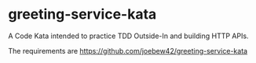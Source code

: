 # greeting-service-kata
A Code Kata intended to practice TDD Outside-In and building HTTP APIs.

The requirements are https://github.com/joebew42/greeting-service-kata

